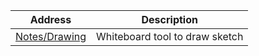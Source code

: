 | __Address__ | __Description__ |
| --- | --- |
| [Notes/Drawing](https://excalidraw.com/) | Whiteboard tool to draw sketch |
